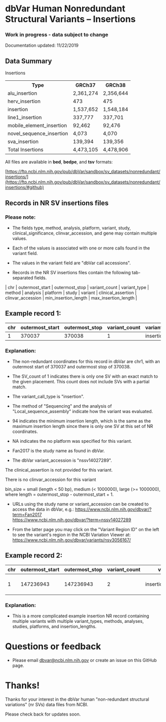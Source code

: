 # dbVar Human Nonredundant Structural Variants – Insertions

### Work in progress - data subject to change

Documentation updated:  11/22/2019

## Data Summary

Insertions</h3>
<table>
<tbody>
<tr>
<th>Type</th>
<th>GRCh37</th>
<th>GRCh38</th>
<tr>
<td>alu_insertion</td>
<td>2,361,274</td>
<td>2,356,644</td>
</tr>
<tr>
<td>herv_insertion</td>
<td>473</td>
<td>475</td>
</tr>
<tr>
<td>insertion</td>
<td>1,537,652</td>
<td>1,548,184</td>
</tr>
<tr>
<td>line1_insertion</td>
<td>337,777</td>
<td>337,701</td>
</tr>
<tr>
<td>mobile_element_insertion</td>
<td>92,462</td>
<td>92,476</td>
</tr>
<tr>
<td>novel_sequence_insertion</td>
<td>4,073</td>
<td>4,070</td>
</tr>
<tr>
<td>sva_insertion</td>
<td>139,394</td>
<td>139,356</td>
</tr>
<tr>
<td>Total Insertions</td>
<td>4,473,105</td>
<td>4,478,906</td>
</tr>
</tbody>
</table>

All files are available in **bed**, **bedpe**, and **tsv** formats:

[https://ftp.ncbi.nlm.nih.gov/pub/dbVar/sandbox/sv_datasets/nonredundant/insertions/](https://ftp.ncbi.nlm.nih.gov/pub/dbVar/sandbox/sv_datasets/nonredundant/insertions/#github)



## Records in NR SV insertions files

### Please note:

* The fields type, method, analysis, platform, variant, study, clinical_significance, clinvar_accession, and gene may contain multiple values.
* Each of the values is associated with one or more calls found in the variant field.
* The values in the variant field are "dbVar call accessions".

* Records in the NR SV insertions files contain the following tab-separated fields.

| chr | outermost_start | outermost_stop | variant_count | variant_type | method | analysis | platform | study | variant | clinical_assertion | clinvar_accession | min_insertion_length | max_insertion_length | 


## Example record 1:

chr | outermost_start | outermost_stop | variant_count | variant_type | method | analysis | platform | study | variant | clinical_assertion | clinvar_accession | bin_size | min_insertion_length | max_insertion_length |   
----|-----------------|----------------|---------------|--------------|--------|----------|----------|-------|---------|-----------------------------------|-------------|------|----------------------|----------------------|   
1 | 370037 | 370038 | 1 | insertion | Sequencing | Local_sequence_assembly | NA | Fan2017 | nssv14027289 | | | small | 94 | 94

### Explanation:

* The non-redundant coordinates for this record in dbVar are chr1, with
an outermost start of 370037 and outermost stop of 370038.

* The SV_count of 1 indicates there is only one SV with an exact match to the
given placement.  This count does not include SVs with a partial match.

* The variant_call_type is "insertion".

* The method of "Sequencing" and the analysis of "Local_sequence_assembly"
indicate how the variant was evaluated.

* 94 indicates the minimum insertion length, which is the same as the maximum insertion length since there is only one SV at this set of NR coordinates.

* NA indicates the no platform was specified for this variant.

* Fan2017 is the study name as found in dbVar.

* The dbVar variant_accession is "nssv14027289".

The clinical_assertion is not provided for this variant.

There is no clinvar_accession for this variant

bin_size = small (length < 50 bp), medium (< 1000000), large (>= 1000000), where length = outermost_stop - outermost_start + 1.

* URLs using the study name or variant_accession can be created to access the data
in dbVar, e.g.:
https://www.ncbi.nlm.nih.gov/dbvar/?term=Fan2017  
https://www.ncbi.nlm.nih.gov/dbvar/?term=nssv14027289

* From the latter page you may click on the "Variant Region ID" on the left to see
the variant's region in the NCBI Variation Viewer at:
https://www.ncbi.nlm.nih.gov/dbvar/variants/nsv3056167/

## Example record 2:

chr | outermost_start | outermost_stop | variant_count | variant_type | method | analysis | platform | study | variant | clinical_assertion | clinvar_accession | bin_size | min_insertion_length | max_insertion_length 
----|-----------------|----------------|---------------|--------------|--------|----------|----------|-------|---------|-----------------------------------|-----------|--------|----------------------|----------------------|   
1 | 147236943 | 147236943 | 2 | insertion;line1_insertion | Sequencing | Sequence_alignment;Split_read_and_paired-end_mapping | Sanger Sequencing;HiSeq 2000 | Levy2007;Gardner2017 | essv4283099;nssv14075648 |  |  | small | 10 | 6014

### Explanation:

* This is a more complicated example insertion NR record containing multiple variants with multiple variant_types, methods, analyses, studies, platforms, and insertion_lengths.

# Questions or feedback

* Please email dbvar@ncbi.nlm.nih.gov or create an issue on this GitHub page.

# Thanks!

Thanks for your interest in the dbVar human "non-redundant structural variations" (nr SVs)
data files from NCBI.

Please check back for updates soon.
